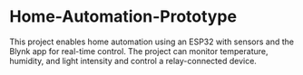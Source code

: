 # Home-Automation-Prototype
This project enables home automation using an ESP32 with sensors and the Blynk app for real-time control. The project can monitor temperature, humidity, and light intensity and control a relay-connected device.

